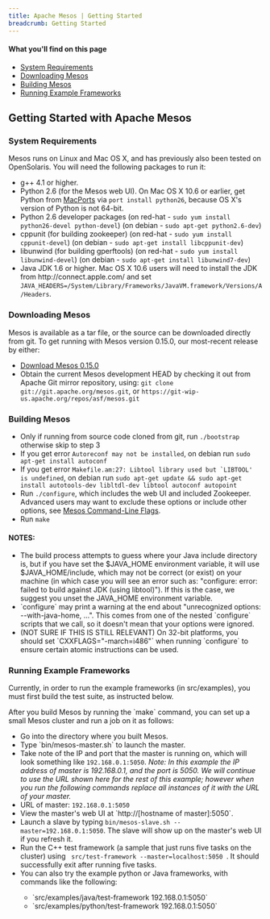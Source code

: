 ```yaml
---
title: Apache Mesos | Getting Started
breadcrumb: Getting Started
---
```


  <div class="row-fluid">
		<div class="span4">
			<h4>What you'll find on this page</h4>
  		<ul>
				<li><a href="#system-requirements">System Requirements</a></li>
				<li><a href="#downloading-mesos">Downloading Mesos</a></li>
				<li><a href="#buildingmesos">Building Mesos</a></li>
				<li><a href="#running-example-frameworks">Running Example Frameworks</a></li>
			</ul>
		</div>
    <div class="span8">
      <h2>Getting Started with Apache Mesos</h2>

<h3><a name="system-requirements">System Requirements</a></h3>

<p>Mesos runs on Linux and Mac OS X, and has previously also been tested on OpenSolaris. You will need the following packages to run it:</p>

<ul>
	<li>g++ 4.1 or higher.</li>
	<li>Python 2.6 (for the Mesos web UI). On Mac OS X 10.6 or earlier, get Python from <a href="http://www.macports.org">MacPorts</a> via <code>port install python26</code>, because OS X's version of Python is not 64-bit.</li>
	<li>Python 2.6 developer packages (on red-hat - <code>sudo yum install python26-devel python-devel</code>) (on debian - <code>sudo apt-get python2.6-dev</code>)</li>
	<li>cppunit (for building zookeeper) (on red-hat - <code>sudo yum install cppunit-devel</code>) (on debian - <code>sudo apt-get install libcppunit-dev</code>)</li>
	<li>libunwind (for building gperftools) (on red-hat - <code>sudo yum install libunwind-devel</code>) (on debian - <code>sudo apt-get install libunwind7-dev</code>)</li>
	<li>Java JDK 1.6 or higher. Mac OS X 10.6 users will need to install the JDK from http://connect.apple.com/ and set <code>JAVA_HEADERS=/System/Library/Frameworks/JavaVM.framework/Versions/A/Headers</code>.</li>
</ul>

<h3><a name="downloading-mesos">Downloading Mesos</a></h3>

<p>Mesos is available as a tar file, or the source can be downloaded directly from git. To get running with Mesos version 0.15.0, our most-recent release by either:</p>

<ul>
	<li><a href="http://www.apache.org/dyn/mirrors/mirrors.cgi/mesos/0.15.0/">Download Mesos 0.15.0</a></li>
	<li>Obtain the current Mesos development HEAD by checking it out from Apache Git mirror repository, using: <code>git clone git://git.apache.org/mesos.git</code>, or <code>https://git-wip-us.apache.org/repos/asf/mesos.git</code></li>
</ul>

<h3><a name="buildingmesos">Building Mesos</a></h3>

<ul>
  <li>Only if running from source code cloned from git, run <code>./bootstrap</code> otherwise skip to step 3</li>
  <li>If you get error <code>Autoreconf may not be installed</code>, on debian run <code>sudo apt-get install autoconf</code>
  <li>If you get error <code>Makefile.am:27: Libtool library used but `LIBTOOL' is undefined</code>, on debian run <code>sudo apt-get update && sudo apt-get install autotools-dev libltdl-dev libtool autoconf autopoint </code></li>	
  <li>Run <code>./configure</code>, which includes the web UI and included Zookeeper.  Advanced users may want to exclude these options or include other options, see <a href="http://mesos.apache.org/documentation/latest/configuration/">Mesos Command-Line Flags</a>.</li>
  <li>Run <code>make</code></li>
</ul>

<h4>NOTES:</h4>
<ul>
	<li>The build process attempts to guess where your Java include directory is, but if you have set the $JAVA_HOME environment variable, it will use $JAVA_HOME/include, which may not be correct (or exist) on your machine (in which case you will see an error such as: "configure: error: failed to build against JDK (using libtool)"). If this is the case, we suggest you unset the JAVA_HOME environment variable.</li>
	<li>`configure` may print a warning at the end about "unrecognized options: --with-java-home, ...". This comes from one of the nested `configure` scripts that we call, so it doesn't mean that your options were ignored.</li>
	<li>(NOT SURE IF THIS IS STILL RELEVANT) On 32-bit platforms, you should set `CXXFLAGS="-march=i486"` when running `configure` to ensure certain atomic instructions can be used.</li>
</ul>

<h3><a name="running-example-frameworks">Running Example Frameworks</a></h3>

<p>Currently, in order to run the example frameworks (in src/examples), you must first build the test suite, as instructed below.</p>

<p>After you build Mesos by running the `make` command, you can set up a small Mesos cluster and run a job on it as follows:</p>

<ul>
	<li>Go into the directory where you built Mesos.
	<li>Type `bin/mesos-master.sh` to launch the master.
	<li>Take note of the IP and port that the master is running on, which will look something like <code>192.168.0.1:5050</code>. <i>Note: In this example the IP address of master is 192.168.0.1, and the port is 5050. We will continue to use the URL shown here for the rest of this example; however when you run the following commands replace all instances of it with the URL of your master.</i></li>
	<li>URL of master: <code>192.168.0.1:5050</code>
	<li>View the master's web UI at `http://[hostname of master]:5050`.
	<li>Launch a slave by typing <code>bin/mesos-slave.sh --master=192.168.0.1:5050</code>. The slave will show up on the master's web UI if you refresh it.
	<li>Run the C++ test framework (a sample that just runs five tasks on the cluster) using <code> src/test-framework --master=localhost:5050 </code>. It should successfully exit after running five tasks.</li>
	<li>You can also try the example python or Java frameworks, with commands like the following:</li>
		<ul>
			<li>`src/examples/java/test-framework 192.168.0.1:5050`</li>
			<li>`src/examples/python/test-framework 192.168.0.1:5050`</li>
		</ul>
</ul>
   </div>
  </div>

